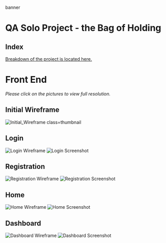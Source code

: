 banner
# QA Solo Project - the Bag of Holding

## Index

[Breakdown of the project is located here.](https://github.com/Kanimi/theBagofHolding)

# Front End

*Please click on the pictures to view full resolution.*

## Initial Wireframe
![Initial_Wireframe class=thumbnail](/Documentation/Initial_Wireframe.png "Initial Wireframe")

## Login
![Login Wireframe](/Documentation/Login_Wireframe.png "Login Wireframe")
![Login Screenshot](/Documentation/Login_Screenshot.png "Login Wireframe")

## Registration
![Registration Wireframe](/Documentation/Registration_Wireframe.png "Registration Wireframe")
![Registration Screenshot](/Documentation/Registration_Screenshot.png "Registration Screenshot")

## Home
![Home Wireframe](/Documentation/Home_Wireframe.png "Home Wireframe")
![Home Screenshot](/Documentation/Home_Screenshot.png "Home Screenshot")

## Dashboard
![Dashboard Wireframe](/Documentation/Dashboard_Wireframe.png "Dashboard Wireframe")
![Dashboard Screenshot](/Documentation/Dashboard_Screenshot.png "Dashboard Screenshot")